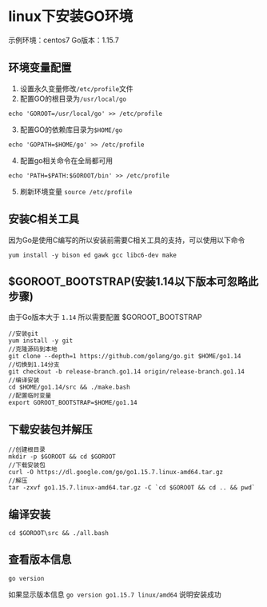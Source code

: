 # linux下安装GO环境
示例环境：centos7
Go版本：1.15.7
## 环境变量配置

1. 设置永久变量修改`/etc/profile`文件
2. 配置GO的根目录为`/usr/local/go`
```
echo 'GOROOT=/usr/local/go' >> /etc/profile
```
3. 配置GO的依赖库目录为`$HOME/go`
```
echo 'GOPATH=$HOME/go' >> /etc/profile
```
4. 配置go相关命令在全局都可用
```
echo 'PATH=$PATH:$GOROOT/bin' >> /etc/profile
```
5. 刷新环境变量 `source /etc/profile`

## 安装C相关工具
因为Go是使用C编写的所以安装前需要C相关工具的支持，可以使用以下命令
```
yum install -y bison ed gawk gcc libc6-dev make
```

## $GOROOT_BOOTSTRAP(安装1.14以下版本可忽略此步骤)
由于Go版本大于 `1.14` 所以需要配置 $GOROOT_BOOTSTRAP
```
//安装git
yum install -y git
//克隆源码到本地
git clone --depth=1 https://github.com/golang/go.git $HOME/go1.14
//切换到1.14分支
git checkout -b release-branch.go1.14 origin/release-branch.go1.14
//编译安装
cd $HOME/go1.14/src && ./make.bash
//配置临时变量
export GOROOT_BOOTSTRAP=$HOME/go1.14
```

## 下载安装包并解压
```
//创建根目录
mkdir -p $GOROOT && cd $GOROOT
//下载安装包
curl -O https://dl.google.com/go/go1.15.7.linux-amd64.tar.gz
//解压
tar -zxvf go1.15.7.linux-amd64.tar.gz -C `cd $GOROOT && cd .. && pwd`
```

## 编译安装
```
cd $GOROOT\src && ./all.bash
```

## 查看版本信息
```
go version
```
如果显示版本信息 `go version go1.15.7 linux/amd64` 说明安装成功
